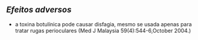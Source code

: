 ## ***Efeitos adversos***


- a toxina botulínica pode causar disfagia, mesmo se usada apenas para tratar rugas perioculares (Med J Malaysia 59(4):544-6,October 2004.)


